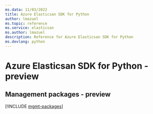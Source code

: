 ```yaml
---
ms.data: 11/03/2022
title: Azure Elasticsan SDK for Python
author: lmazuel
ms.topic: reference
ms.service: elasticsan
ms.author: lmazuel
description: Reference for Azure Elasticsan SDK for Python
ms.devlang: python
---
```

# Azure Elasticsan SDK for Python - preview

## Management packages - preview
[!INCLUDE [mgmt-packages](elasticsan-mgmt-index.md)]
